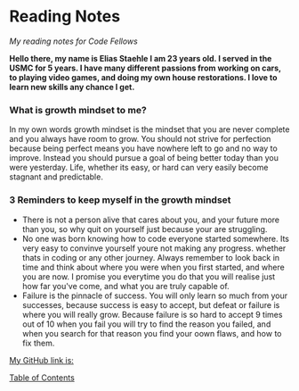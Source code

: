 # Reading Notes

*My reading notes for Code Fellows*

**Hello there, my name is Elias Staehle I am 23 years old. I served in the USMC for 5 years. I have many different passions from working on cars, to playing video games, and doing my own house restorations. I love to learn new skills any chance I get.**

### What is growth mindset to me?

In my own words growth mindset is the mindset that you are never complete and you always have room to grow. You should not strive for perfection because being perfect means you have nowhere left to go and no way to improve. Instead you should pursue a goal of being better today than you were yesterday. Life, whether its easy, or hard can very easily become stagnant and predictable.

### 3 Reminders to keep myself in the growth mindset

- There is not a person alive that cares about you, and your future more than you, so why quit on yourself just because your are struggling.
- No one was born knowing how to code everyone started somewhere. Its very easy to convinve yourself youre not making any progress. whether thats in coding or any other journey. Always remember to look back in time and think about where you were when you first started, and where you are now. I promise you everytime you do that you will realise just how far you've come, and what you are truly capable of.
- Failure is the pinnacle of success. You will only learn so much from your successes, because success is easy to accept, but defeat or failure is where you will really grow. Because failure is so hard to accept 9 times out of 10 when you fail you will try to find the reason you failed, and when you search for that reason you find your oown flaws, and how to fix them.

[My GitHub link is:](https://github.com/EDStaehle)

[Table of Contents](https://edstaehle.github.io/Reading-Notes/Table-of-Contents)
